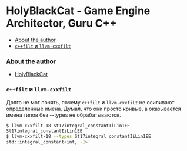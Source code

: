 # HolyBlackCat - Game Engine Architector, Guru C++

- [About the author](#about-the-author)
- [`c++filt` и `llvm-cxxfilt`](#cfilt-и-llvm-cxxfilt)

### About the author

- [HolyBlackCat](https://github.com/HolyBlackCat)

### `c++filt` и `llvm-cxxfilt`

Долго не мог понять, почему `c++filt` и `llvm-cxxfilt` не осиливают определенные имена. Думал, что они просто кривые, а оказывается имена типов без --types не обрабатываются.

```bash
$ llvm-cxxfilt-18 St17integral_constantIiLin1EE
St17integral_constantIiLin1EE
$ llvm-cxxfilt-18 --types St17integral_constantIiLin1EE
std::integral_constant<int, -1>
```
